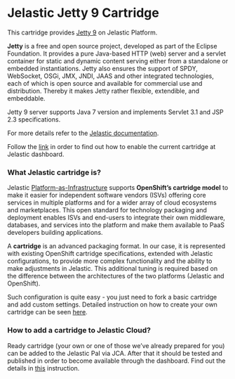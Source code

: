 # Jelastic Jetty 9 Cartridge
This cartridge provides [Jetty 9](http://eclipse.org/jetty/) on Jelastic Platform.

**Jetty** is a free and open source project, developed as part of the Eclipse Foundation. It provides a pure Java-based HTTP (web) server and a servlet container for static and dynamic content serving either from a standalone or embedded instantiations. Jetty also ensures the support of SPDY, WebSocket, OSGi, JMX, JNDI, JAAS and other integrated technologies, each of which is open source and available for commercial use and distribution. Thereby it makes Jetty rather flexible, extendible, and embeddable.

Jetty 9 server supports Java 7 version and implements Servlet 3.1 and JSP 2.3 specifications.
 

For more details refer to the [Jelastic documentation](http://docs.jelastic.com/jetty-overview).

Follow the [link](http://ops-docs.jelastic.com/private-add-cartridge) in order to find out how to enable the current cartridge at Jelastic dashboard.

### What Jelastic cartridge is?

Jelastic [Platform-as-Infrastructure](http://docs.jelastic.com/what-is-platform-as-infrastructure) supports **OpenShift’s cartridge model** to make it easier for independent software vendors (ISVs) offering core services in multiple platforms and for a wider array of cloud ecosystems and marketplaces. This open standard for technology packaging and deployment enables ISVs and end-users to integrate their own middleware, databases, and services into the platform and make them available to PaaS developers building applications.

A **cartridge** is an advanced packaging format. In our case, it is represented with existing OpenShift cartridge specifications, extended with Jelastic configurations, to provide more complex functionality and the ability to make adjustments in Jelastic. This additional tuning is required based on the difference between the architectures of the two platforms (Jelastic and OpenShift).

Such configuration is quite easy - you just need to fork a basic cartridge and add custom settings. Detailed instruction on how to create your own cartridge can be seen [here](http://ops-docs.jelastic.com/create-cartridge).


### How to add a cartridge to Jelastic Cloud?

Ready cartridge (your own or one of those we’ve already prepared for you) can be added to the Jelastic PaI via JCA. After that it should be tested and published in order to become available through the dashboard. Find out the details in [this](http://ops-docs.jelastic.com/private-add-cartridge) instruction.
